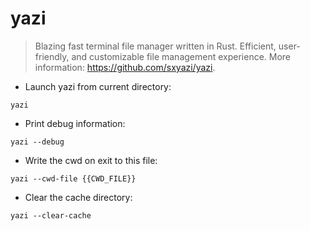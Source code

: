 # yazi

> Blazing fast terminal file manager written in Rust.
> Efficient, user-friendly, and customizable file management experience.
> More information: <https://github.com/sxyazi/yazi>.

- Launch yazi from current directory:

`yazi`

- Print debug information:

`yazi --debug`

- Write the cwd on exit to this file:

`yazi --cwd-file {{CWD_FILE}}`

- Clear the cache directory:

`yazi --clear-cache`
